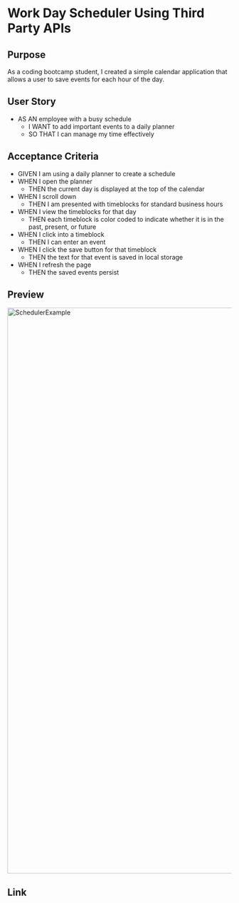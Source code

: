 # Work Day Scheduler Using Third Party APIs 

## Purpose

As a coding bootcamp student, I created a simple calendar application that allows a user to save events for each hour of the day. 

## User Story

- AS AN employee with a busy schedule
  - I WANT to add important events to a daily planner
  - SO THAT I can manage my time effectively


## Acceptance Criteria

- GIVEN I am using a daily planner to create a schedule
- WHEN I open the planner
  - THEN the current day is displayed at the top of the calendar
- WHEN I scroll down
  - THEN I am presented with timeblocks for standard business hours
- WHEN I view the timeblocks for that day
  - THEN each timeblock is color coded to indicate whether it is in the past, present, or future
- WHEN I click into a timeblock
  - THEN I can enter an event
- WHEN I click the save button for that timeblock
  - THEN the text for that event is saved in local storage
- WHEN I refresh the page
  - THEN the saved events persist


## Preview

<img width="1269" alt="SchedulerExample" src="https://user-images.githubusercontent.com/99048123/210012709-ff7c509d-24ec-4046-91ec-e9202b6f980d.png">


## Link


